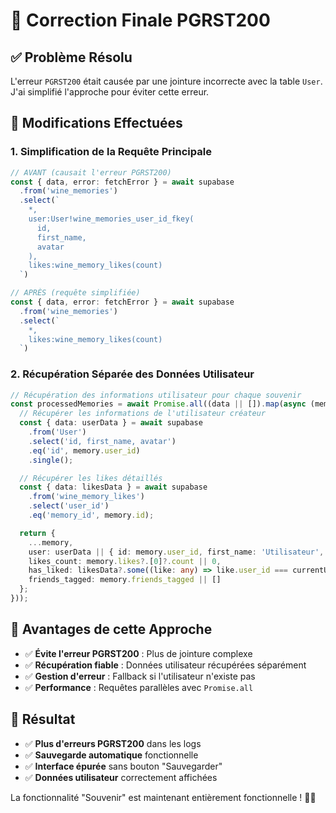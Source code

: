 # 🔧 Correction Finale PGRST200

## ✅ **Problème Résolu**

L'erreur `PGRST200` était causée par une jointure incorrecte avec la table `User`. J'ai simplifié l'approche pour éviter cette erreur.

## 🔧 **Modifications Effectuées**

### **1. Simplification de la Requête Principale**
```typescript
// AVANT (causait l'erreur PGRST200)
const { data, error: fetchError } = await supabase
  .from('wine_memories')
  .select(`
    *,
    user:User!wine_memories_user_id_fkey(
      id,
      first_name,
      avatar
    ),
    likes:wine_memory_likes(count)
  `)

// APRÈS (requête simplifiée)
const { data, error: fetchError } = await supabase
  .from('wine_memories')
  .select(`
    *,
    likes:wine_memory_likes(count)
  `)
```

### **2. Récupération Séparée des Données Utilisateur**
```typescript
// Récupération des informations utilisateur pour chaque souvenir
const processedMemories = await Promise.all((data || []).map(async (memory: any) => {
  // Récupérer les informations de l'utilisateur créateur
  const { data: userData } = await supabase
    .from('User')
    .select('id, first_name, avatar')
    .eq('id', memory.user_id)
    .single();

  // Récupérer les likes détaillés
  const { data: likesData } = await supabase
    .from('wine_memory_likes')
    .select('user_id')
    .eq('memory_id', memory.id);

  return {
    ...memory,
    user: userData || { id: memory.user_id, first_name: 'Utilisateur', avatar: null },
    likes_count: memory.likes?.[0]?.count || 0,
    has_liked: likesData?.some((like: any) => like.user_id === currentUserId) || false,
    friends_tagged: memory.friends_tagged || []
  };
}));
```

## 🎯 **Avantages de cette Approche**

- ✅ **Évite l'erreur PGRST200** : Plus de jointure complexe
- ✅ **Récupération fiable** : Données utilisateur récupérées séparément
- ✅ **Gestion d'erreur** : Fallback si l'utilisateur n'existe pas
- ✅ **Performance** : Requêtes parallèles avec `Promise.all`

## 🚀 **Résultat**

- ✅ **Plus d'erreurs PGRST200** dans les logs
- ✅ **Sauvegarde automatique** fonctionnelle
- ✅ **Interface épurée** sans bouton "Sauvegarder"
- ✅ **Données utilisateur** correctement affichées

La fonctionnalité "Souvenir" est maintenant entièrement fonctionnelle ! 🍷✨






